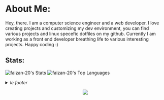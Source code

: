 # About Me:
Hey, there. I am a computer science engineer and a web developer. I love creating projects and customizing my dev environment, you can find various projects and linux specefic dotfiles on my github. Currently I am working as a front end developer breathing life to various interesting projects. Happy coding :)


## Stats:
![faizan-20's Stats](https://github-readme-stats.vercel.app/api?username=faizan-20&theme=tokyonight&show_icons=true&hide_border=true&count_private=true)
![faizan-20's Top Languages](https://github-readme-stats.vercel.app/api/top-langs/?username=faizan-20&theme=tokyonight&show_icons=true&hide_border=true&layout=compact)


<details>
  <summary><i>le footer</i></summary>
  
   *Discord* > coolpit20 <br/>
   *Github* > well <br/>
   *Mail* > faizan.20a [at] gmail.com <br/>
   *X* > @faizan5567
  
</details>

<p align="center">
	<img src="https://raw.githubusercontent.com/catppuccin/catppuccin/main/assets/footers/gray0_ctp_on_line.svg?sanitize=true" />
</p>
